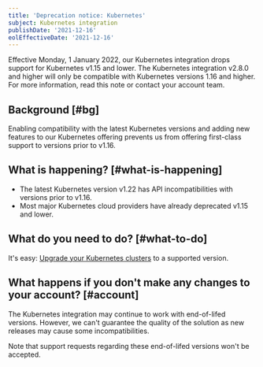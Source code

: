 ```yaml
---
title: 'Deprecation notice: Kubernetes'
subject: Kubernetes integration
publishDate: '2021-12-16'
eolEffectiveDate: '2021-12-16'
---
```


Effective Monday, 1 January 2022, our Kubernetes integration drops support for Kubernetes v1.15 and lower. The Kubernetes integration v2.8.0 and higher will only be compatible with Kubernetes versions 1.16 and higher. For more information, read this note or contact your account team.

## Background [#bg]

Enabling compatibility with the latest Kubernetes versions and adding new features to our Kubernetes offering prevents us from offering first-class support to versions prior to v1.16.

## What is happening? [#what-is-happening]

- The latest Kubernetes version v1.22 has API incompatibilities with versions prior to v1.16.
- Most major Kubernetes cloud providers have already deprecated v1.15 and lower.

## What do you need to do? [#what-to-do]

It's easy: [Upgrade your Kubernetes clusters](/docs/integrations/kubernetes-integration/installation/kubernetes-installation-configuration#update) to a supported version.

## What happens if you don't make any changes to your account? [#account]

The Kubernetes integration may continue to work with end-of-lifed versions. However, we can't guarantee the quality of the solution as new releases may cause some incompatibilities.

Note that support requests regarding these end-of-lifed versions won't be accepted.
